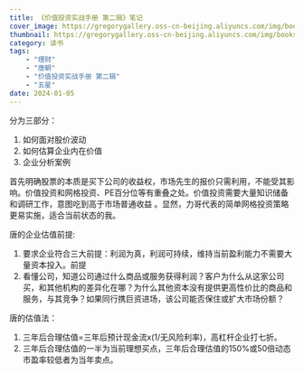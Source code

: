 ```yaml
---
title: 《价值投资实战手册 第二辑》笔记
cover_image: https://gregorygallery.oss-cn-beijing.aliyuncs.com/img/books.jpeg
thumbnail: https://gregorygallery.oss-cn-beijing.aliyuncs.com/img/books.jpeg
category: 读书
tags: 
    - "理财"
    - "唐朝"
    - "价值投资实战手册 第二辑"
    - "五星"
date: 2024-01-05
---
```


分为三部分：
1. 如何面对股价波动
2. 如何估算企业内在价值
3. 企业分析案例

首先明确股票的本质是买下公司的收益权，市场先生的报价只需利用，不能受其影响。价值投资和网格投资、PE百分位等有重叠之处。价值投资需要大量知识储备和调研工作，意图吃到高于市场普通收益 。显然，力哥代表的简单网格投资策略更易实施，适合当前状态的我。

唐的企业估值前提:

1. 要求企业符合三大前提：利润为真，利润可持续，维持当前盈利能力不需要大量资本投入。前提
2. 看懂公司，知道公司通过什么商品或服务获得利润？客户为什么从这家公司买，和其他机构的差异化在哪？为什么其他资本没有提供更高性价比的商品和服务，与其竞争？如果同行携巨资进场，该公司能否保住或扩大市场份额？

唐的估值法：

1. 三年后合理估值=三年后预计现金流x(1/无风险利率)，高杠杆企业打七折。
2. 三年后合理估值的一半为当前理想买点，三年后合理估值的150%或50倍动态市盈率较低者为当年卖点。
